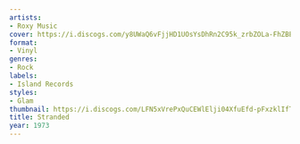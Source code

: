 ```yaml
---
artists:
- Roxy Music
cover: https://i.discogs.com/y8UWaQ6vFjjHD1UOsYsDhRn2C95k_zrbZOLa-FhZBEc/rs:fit/g:sm/q:90/h:594/w:600/czM6Ly9kaXNjb2dz/LWRhdGFiYXNlLWlt/YWdlcy9SLTM4Mjcy/NS0xNTYyMTQyOTk3/LTIxMTYuanBlZw.jpeg
format:
- Vinyl
genres:
- Rock
labels:
- Island Records
styles:
- Glam
thumbnail: https://i.discogs.com/LFN5xVrePxQuCEWlElji04XfuEfd-pFxzklIfT5yKgQ/rs:fit/g:sm/q:40/h:150/w:150/czM6Ly9kaXNjb2dz/LWRhdGFiYXNlLWlt/YWdlcy9SLTM4Mjcy/NS0xNTYyMTQyOTk3/LTIxMTYuanBlZw.jpeg
title: Stranded
year: 1973
---
```


